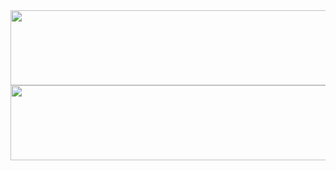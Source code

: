 <a href="https://github.com/devxb/gitanimals">
  <img src="https://render.gitanimals.org/lines/evolsraet?pet-id=1" width="1000" height="120"/>
</a>

<a href="https://www.gitanimals.org/en_US?utm_medium=image&utm_source=evolsraet&utm_content=line">
  <img
    src="https://render.gitanimals.org/lines/evolsraet?pet-id=761119161566047152"
    width="600"
    height="120"
  />
</a>
